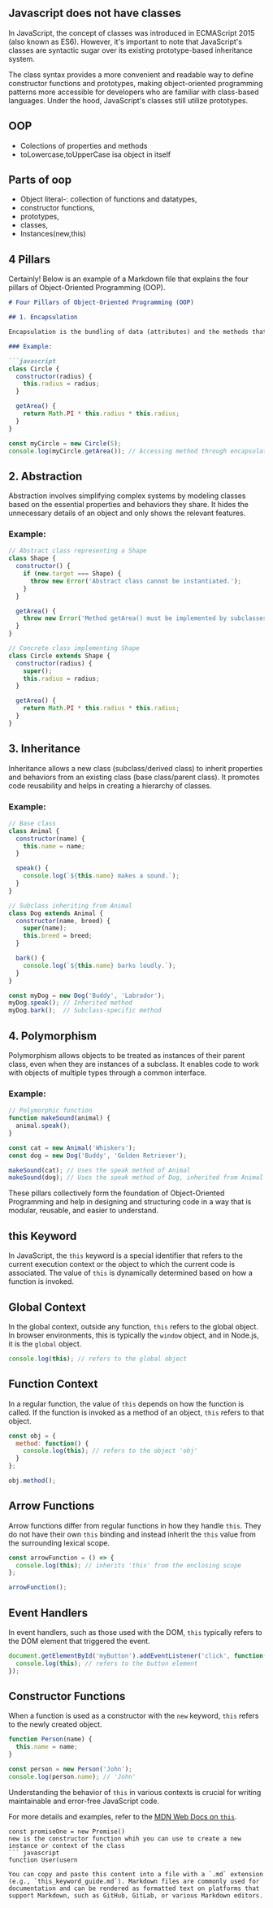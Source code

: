 ## Javascript does not have classes
In JavaScript, the concept of classes was introduced in ECMAScript 2015 (also known as ES6). However, it's important to note that JavaScript's classes are syntactic sugar over its existing prototype-based inheritance system.

The class syntax provides a more convenient and readable way to define constructor functions and prototypes, making object-oriented programming patterns more accessible for developers who are familiar with class-based languages. Under the hood, JavaScript's classes still utilize prototypes.
## OOP
- Colections of properties and methods
- toLowercase,toUpperCase isa object in itself

## Parts of oop
- Object literal-: collection of functions and datatypes,
- constructor functions,
- prototypes,
- classes,
- Instances(new,this)

## 4 Pillars
Certainly! Below is an example of a Markdown file that explains the four pillars of Object-Oriented Programming (OOP).

```markdown
# Four Pillars of Object-Oriented Programming (OOP)

## 1. Encapsulation

Encapsulation is the bundling of data (attributes) and the methods that operate on the data into a single unit, known as a class. It involves restricting access to some of the object's components and only allowing external access through a well-defined interface.

### Example:

```javascript
class Circle {
  constructor(radius) {
    this.radius = radius;
  }

  getArea() {
    return Math.PI * this.radius * this.radius;
  }
}

const myCircle = new Circle(5);
console.log(myCircle.getArea()); // Accessing method through encapsulation
```

## 2. Abstraction

Abstraction involves simplifying complex systems by modeling classes based on the essential properties and behaviors they share. It hides the unnecessary details of an object and only shows the relevant features.

### Example:

```javascript
// Abstract class representing a Shape
class Shape {
  constructor() {
    if (new.target === Shape) {
      throw new Error('Abstract class cannot be instantiated.');
    }
  }

  getArea() {
    throw new Error('Method getArea() must be implemented by subclasses.');
  }
}

// Concrete class implementing Shape
class Circle extends Shape {
  constructor(radius) {
    super();
    this.radius = radius;
  }

  getArea() {
    return Math.PI * this.radius * this.radius;
  }
}
```

## 3. Inheritance

Inheritance allows a new class (subclass/derived class) to inherit properties and behaviors from an existing class (base class/parent class). It promotes code reusability and helps in creating a hierarchy of classes.

### Example:

```javascript
// Base class
class Animal {
  constructor(name) {
    this.name = name;
  }

  speak() {
    console.log(`${this.name} makes a sound.`);
  }
}

// Subclass inheriting from Animal
class Dog extends Animal {
  constructor(name, breed) {
    super(name);
    this.breed = breed;
  }

  bark() {
    console.log(`${this.name} barks loudly.`);
  }
}

const myDog = new Dog('Buddy', 'Labrador');
myDog.speak(); // Inherited method
myDog.bark();  // Subclass-specific method
```

## 4. Polymorphism

Polymorphism allows objects to be treated as instances of their parent class, even when they are instances of a subclass. It enables code to work with objects of multiple types through a common interface.

### Example:

```javascript
// Polymorphic function
function makeSound(animal) {
  animal.speak();
}

const cat = new Animal('Whiskers');
const dog = new Dog('Buddy', 'Golden Retriever');

makeSound(cat); // Uses the speak method of Animal
makeSound(dog); // Uses the speak method of Dog, inherited from Animal
```

These pillars collectively form the foundation of Object-Oriented Programming and help in designing and structuring code in a way that is modular, reusable, and easier to understand.
## this Keyword

In JavaScript, the `this` keyword is a special identifier that refers to the current execution context or the object to which the current code is associated. The value of `this` is dynamically determined based on how a function is invoked.

## Global Context

In the global context, outside any function, `this` refers to the global object. In browser environments, this is typically the `window` object, and in Node.js, it is the `global` object.

```javascript
console.log(this); // refers to the global object
```

## Function Context

In a regular function, the value of `this` depends on how the function is called. If the function is invoked as a method of an object, `this` refers to that object.

```javascript
const obj = {
  method: function() {
    console.log(this); // refers to the object 'obj'
  }
};

obj.method();
```

## Arrow Functions

Arrow functions differ from regular functions in how they handle `this`. They do not have their own `this` binding and instead inherit the `this` value from the surrounding lexical scope.

```javascript
const arrowFunction = () => {
  console.log(this); // inherits 'this' from the enclosing scope
};

arrowFunction();
```

## Event Handlers

In event handlers, such as those used with the DOM, `this` typically refers to the DOM element that triggered the event.

```javascript
document.getElementById('myButton').addEventListener('click', function() {
  console.log(this); // refers to the button element
});
```

## Constructor Functions

When a function is used as a constructor with the `new` keyword, `this` refers to the newly created object.

```javascript
function Person(name) {
  this.name = name;
}

const person = new Person('John');
console.log(person.name); // 'John'
```

Understanding the behavior of `this` in various contexts is crucial for writing maintainable and error-free JavaScript code.

For more details and examples, refer to the [MDN Web Docs on `this`](https://developer.mozilla.org/en-US/docs/Web/JavaScript/Reference/Operators/this).
```
const promiseOne = new Promise()
new is the constructor function whih you can use to create a new instance or context of the class
``` javascript
function User(usern

You can copy and paste this content into a file with a `.md` extension (e.g., `this_keyword_guide.md`). Markdown files are commonly used for documentation and can be rendered as formatted text on platforms that support Markdown, such as GitHub, GitLab, or various Markdown editors.
